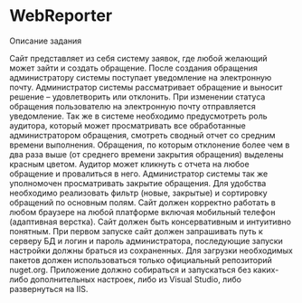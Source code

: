 # WebReporter

Описание задания

Сайт представляет из себя систему заявок, где любой желающий может зайти и создать обращение. После создания обращения администратору системы поступает уведомление на электронную почту. Администратор системы рассматривает обращение и выносит решение – удовлетворить или отклонить. При изменении статуса обращения пользователю на электронную почту отправляется уведомление. Так же в системе необходимо предусмотреть роль аудитора, который может просматривать все обработанные администратором обращения, смотреть сводный отчет со средним времени выполнения. Обращения, по которым отклонение более чем в два раза выше (от среднего времени закрытия обращения) выделены красным цветом. Аудитор может кликнуть с отчета на любое обращение и провалиться в него. Администратор системы так же уполномочен просматривать закрытие обращения. Для удобства необходимо реализовать фильтр (новые, закрытые) и сортировку обращений по основным полям.
Сайт должен корректно работать в любом браузере на любой платформе включая мобильный телефон (адаптивная верстка). Сайт должен быть консервативным и интуитивно понятным.
При первом запуске сайт должен запрашивать путь к серверу БД и логин и пароль администратора, последующие запуски настройки должны браться из сохраненных.
Для загрузки необходимых пакетов должен использоваться только официальный репозиторий nuget.org. 
Приложение должно собираться и запускаться без каких-либо дополнительных настроек, либо из Visual Studio, либо развернуться на IIS.

